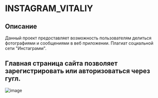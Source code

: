 # INSTAGRAM_VITALIY

## Описание
Данный проект предоставляет возможность пользователям делиться фотографиями и сообщениями в веб приложении.
Плагиат социальной сети "Инстаграмм".

## Главная страница сайта позволяет зарегистрировать или авторизоваться через гугл.
<p align="center">
  
![image](https://github.com/Silensoor/projectForOtus/assets/104256884/8feb8cb1-d2e0-4c04-9475-e5ff8c3cde55)


